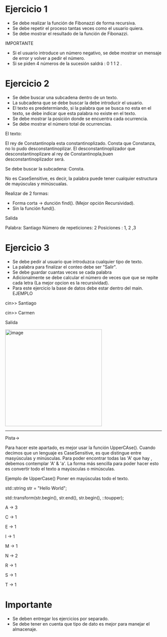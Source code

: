 # Ejercicio 1

- Se debe realizar la función de Fibonazzi de forma recursiva.
- Se debe repetir el proceso tantas veces como el usuario quiera.
- Se debe mostrar el resultado de la función de Fibonazzi.

IMPORTANTE

- Si el usuario introduce un número negativo, se debe mostrar un mensaje de error y volver a pedir el número.
- Si se piden 4 números de la sucesión saldrá : 0 1 1 2 .

# Ejercicio 2

- Se debe buscar una subcadena dentro de un texto.
- La subcadena que se debe buscar la debe introducir el usuario.
- El texto es predetermiando, si la palabra que se busca no esta en el texto, se debe indicar que esta palabra no existe en el texto.
- Se debe mostrar la posición donde se encuentra cada ocurrencia.
- Se debe mostrar el número total de ocurrencias.

El texto:

El rey de Constantinopla esta constantinoplizado.
Consta que Constanza, no lo pudo desconstantinoplizar.
El desconstantinoplizador que desconstantinoplizare al rey de Constantinopla,buen desconstantinoplizador será.

Se debe buscar la subcadena: Consta.

No es CaseSensitive, es decir, la palabra puede tener cualquier estructura de mayúsculas y minúscualas.

Realizar de 2 formas:

- Forma corta -> dunción find(). (Mejor opción Recursividad).
- Sin la función fund().

Salida

Palabra: Santiago
Número de repeticiones: 2
Posiciones : 1, 2 ,3

# Ejercicio 3

- Se debe pedir al usuario que introduzca cualquier tipo de texto.
- La palabra para finalizar el conteo debe ser "Salir".
- Se debe guardar cuantas veces se cada palabra
- Adicionalmente se debe calcular el número de veces que que se repite cada letra (La mejor opcion es la recursividad).
- Para este ejercicio la base de datos debe estar dentro del main.
  EJEMPLO

cin>> Santiago

cin>> Carmen

Salida

<img width="311" alt="image" src="https://github.com/carmenschez5/Apuntes/assets/54994511/4872fef8-22b2-46ac-97fd-f879e3381d58">

---

Pista->

Para hacer este apartado, es mejor usar la función UpperCAse().
Cuando decimos que un lenguaje es CaseSensitive, es que distingue entre masyúsculas y minúsculas.
Para poder encontrar todas las 'A' que hay , debemos contemplar 'A' & 'a'. La forma más sencilla para poder hacer esto es convertir todo el texto a mayúsculas o minúsculas.

Ejemplo de UpperCase() Poner en mayúsculas todo el texto.

std::string str = "Hello World";

std::transform(str.begin(), str.end(), str.begin(), ::toupper);

A -> 3

C -> 1

E -> 1

I -> 1

M -> 1

N -> 2

R -> 1

S -> 1

T -> 1

# Importante

- Se deben entregar los ejercicios por separado.
- Se debe tener en cuenta que tipo de dato es mejor para manejar el almacenaje.
